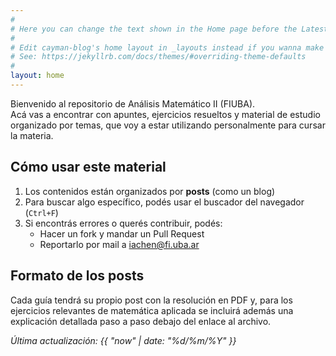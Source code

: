 ```yaml
---
#
# Here you can change the text shown in the Home page before the Latest Posts section.
#
# Edit cayman-blog's home layout in _layouts instead if you wanna make some changes
# See: https://jekyllrb.com/docs/themes/#overriding-theme-defaults
#
layout: home
---
```


Bienvenido al repositorio de Análisis Matemático II (FIUBA).  
Acá vas a encontrar con apuntes, ejercicios resueltos y material de estudio organizado por temas, que voy a estar utilizando personalmente para cursar la materia. 

## Cómo usar este material

1. Los contenidos están organizados por **posts** (como un blog)
2. Para buscar algo específico, podés usar el buscador del navegador (`Ctrl+F`)
3. Si encontrás errores o querés contribuir, podés:
   - Hacer un fork y mandar un Pull Request
   - Reportarlo por mail a [iachen@fi.uba.ar](mailto:iachen@fi.uba.ar)

## Formato de los posts
Cada guía tendrá su propio post con la resolución en PDF y, para los ejercicios relevantes de matemática aplicada se incluirá además una explicación detallada paso a paso debajo del enlace al archivo.

_Última actualización: {{ "now" | date: "%d/%m/%Y" }}_